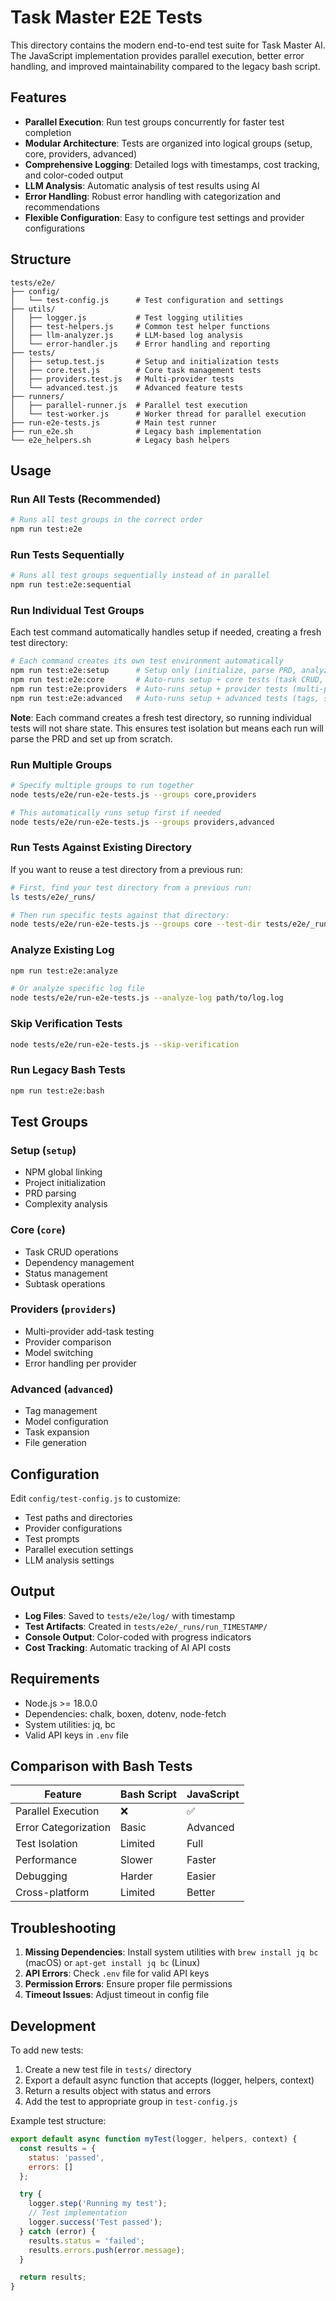 # Task Master E2E Tests

This directory contains the modern end-to-end test suite for Task Master AI. The JavaScript implementation provides parallel execution, better error handling, and improved maintainability compared to the legacy bash script.

## Features

- **Parallel Execution**: Run test groups concurrently for faster test completion
- **Modular Architecture**: Tests are organized into logical groups (setup, core, providers, advanced)
- **Comprehensive Logging**: Detailed logs with timestamps, cost tracking, and color-coded output
- **LLM Analysis**: Automatic analysis of test results using AI
- **Error Handling**: Robust error handling with categorization and recommendations
- **Flexible Configuration**: Easy to configure test settings and provider configurations

## Structure

```
tests/e2e/
├── config/
│   └── test-config.js      # Test configuration and settings
├── utils/
│   ├── logger.js           # Test logging utilities
│   ├── test-helpers.js     # Common test helper functions
│   ├── llm-analyzer.js     # LLM-based log analysis
│   └── error-handler.js    # Error handling and reporting
├── tests/
│   ├── setup.test.js       # Setup and initialization tests
│   ├── core.test.js        # Core task management tests
│   ├── providers.test.js   # Multi-provider tests
│   └── advanced.test.js    # Advanced feature tests
├── runners/
│   ├── parallel-runner.js  # Parallel test execution
│   └── test-worker.js      # Worker thread for parallel execution
├── run-e2e-tests.js        # Main test runner
├── run_e2e.sh              # Legacy bash implementation
└── e2e_helpers.sh          # Legacy bash helpers
```

## Usage

### Run All Tests (Recommended)

```bash
# Runs all test groups in the correct order
npm run test:e2e
```

### Run Tests Sequentially

```bash
# Runs all test groups sequentially instead of in parallel
npm run test:e2e:sequential
```

### Run Individual Test Groups

Each test command automatically handles setup if needed, creating a fresh test directory:

```bash
# Each command creates its own test environment automatically
npm run test:e2e:setup      # Setup only (initialize, parse PRD, analyze complexity)
npm run test:e2e:core       # Auto-runs setup + core tests (task CRUD, dependencies, status)
npm run test:e2e:providers  # Auto-runs setup + provider tests (multi-provider testing)
npm run test:e2e:advanced   # Auto-runs setup + advanced tests (tags, subtasks, expand)
```

**Note**: Each command creates a fresh test directory, so running individual tests will not share state. This ensures test isolation but means each run will parse the PRD and set up from scratch.

### Run Multiple Groups

```bash
# Specify multiple groups to run together
node tests/e2e/run-e2e-tests.js --groups core,providers

# This automatically runs setup first if needed
node tests/e2e/run-e2e-tests.js --groups providers,advanced
```

### Run Tests Against Existing Directory

If you want to reuse a test directory from a previous run:

```bash
# First, find your test directory from a previous run:
ls tests/e2e/_runs/

# Then run specific tests against that directory:
node tests/e2e/run-e2e-tests.js --groups core --test-dir tests/e2e/_runs/run_2025-07-03_094800611
```

### Analyze Existing Log
```bash
npm run test:e2e:analyze

# Or analyze specific log file
node tests/e2e/run-e2e-tests.js --analyze-log path/to/log.log
```

### Skip Verification Tests
```bash
node tests/e2e/run-e2e-tests.js --skip-verification
```

### Run Legacy Bash Tests
```bash
npm run test:e2e:bash
```

## Test Groups

### Setup (`setup`)
- NPM global linking
- Project initialization
- PRD parsing
- Complexity analysis

### Core (`core`)
- Task CRUD operations
- Dependency management
- Status management
- Subtask operations

### Providers (`providers`)
- Multi-provider add-task testing
- Provider comparison
- Model switching
- Error handling per provider

### Advanced (`advanced`)
- Tag management
- Model configuration
- Task expansion
- File generation

## Configuration

Edit `config/test-config.js` to customize:

- Test paths and directories
- Provider configurations
- Test prompts
- Parallel execution settings
- LLM analysis settings

## Output

- **Log Files**: Saved to `tests/e2e/log/` with timestamp
- **Test Artifacts**: Created in `tests/e2e/_runs/run_TIMESTAMP/`
- **Console Output**: Color-coded with progress indicators
- **Cost Tracking**: Automatic tracking of AI API costs

## Requirements

- Node.js >= 18.0.0
- Dependencies: chalk, boxen, dotenv, node-fetch
- System utilities: jq, bc
- Valid API keys in `.env` file

## Comparison with Bash Tests

| Feature | Bash Script | JavaScript |
|---------|------------|------------|
| Parallel Execution | ❌ | ✅ |
| Error Categorization | Basic | Advanced |
| Test Isolation | Limited | Full |
| Performance | Slower | Faster |
| Debugging | Harder | Easier |
| Cross-platform | Limited | Better |

## Troubleshooting

1. **Missing Dependencies**: Install system utilities with `brew install jq bc` (macOS) or `apt-get install jq bc` (Linux)
2. **API Errors**: Check `.env` file for valid API keys
3. **Permission Errors**: Ensure proper file permissions
4. **Timeout Issues**: Adjust timeout in config file

## Development

To add new tests:

1. Create a new test file in `tests/` directory
2. Export a default async function that accepts (logger, helpers, context)
3. Return a results object with status and errors
4. Add the test to appropriate group in `test-config.js`

Example test structure:
```javascript
export default async function myTest(logger, helpers, context) {
  const results = {
    status: 'passed',
    errors: []
  };

  try {
    logger.step('Running my test');
    // Test implementation
    logger.success('Test passed');
  } catch (error) {
    results.status = 'failed';
    results.errors.push(error.message);
  }

  return results;
}
```